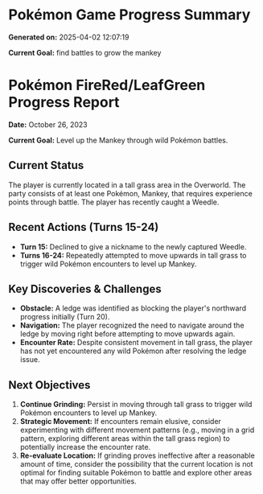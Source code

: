 # Pokémon Game Progress Summary

**Generated on:** 2025-04-02 12:07:19

**Current Goal:** find battles to grow the mankey

# Pokémon FireRed/LeafGreen Progress Report

**Date:** October 26, 2023

**Current Goal:** Level up the Mankey through wild Pokémon battles.

## Current Status

The player is currently located in a tall grass area in the Overworld. The party consists of at least one Pokémon, Mankey, that requires experience points through battle. The player has recently caught a Weedle.

## Recent Actions (Turns 15-24)

*   **Turn 15:** Declined to give a nickname to the newly captured Weedle.
*   **Turns 16-24:** Repeatedly attempted to move upwards in tall grass to trigger wild Pokémon encounters to level up Mankey.

## Key Discoveries & Challenges

*   **Obstacle:** A ledge was identified as blocking the player's northward progress initially (Turn 20).
*   **Navigation:** The player recognized the need to navigate around the ledge by moving right before attempting to move upwards again.
*   **Encounter Rate:** Despite consistent movement in tall grass, the player has not yet encountered any wild Pokémon after resolving the ledge issue.

## Next Objectives

1.  **Continue Grinding:** Persist in moving through tall grass to trigger wild Pokémon encounters to level up Mankey.
2.  **Strategic Movement:** If encounters remain elusive, consider experimenting with different movement patterns (e.g., moving in a grid pattern, exploring different areas within the tall grass region) to potentially increase the encounter rate.
3.  **Re-evaluate Location:** If grinding proves ineffective after a reasonable amount of time, consider the possibility that the current location is not optimal for finding suitable Pokémon to battle and explore other areas that may offer better opportunities.
